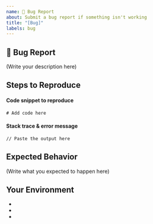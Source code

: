 ```yaml
---
name: 🐛 Bug Report
about: Submit a bug report if something isn't working
title: "[Bug]"
labels: bug
---
```


## 🐛 Bug Report

<!--
    What's the bug in the Aleo SDK that you found?
    How serious is this bug and what is affected?

    To report a security issue in the Aleo SDK, please email security@provable.com.
-->

(Write your description here)

## Steps to Reproduce

<!-- How do I reproduce this issue in the Aleo SDK? -->

#### Code snippet to reproduce

```
# Add code here
```

#### Stack trace & error message

```
// Paste the output here
```

## Expected Behavior

<!--
    What was supposed to happen in the Aleo SDK?
    What happened instead?
-->

(Write what you expected to happen here)

## Your Environment

- <!-- Aleo SDK Version -->
- <!-- Rust Version -->
- <!-- Computer OS -->
